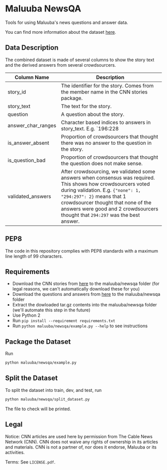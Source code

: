 # Maluuba NewsQA
Tools for using Maluuba's news questions and answer data.

You can find more information about the dataset [here][maluuba_newsqa].

## Data Description

The combined dataset is made of several columns to show the story text and the derived answers from several crowdsourcers.

Column Name | Description
--- | ---
story_id | The identifier for the story. Comes from the member name in the CNN stories package.
story_text | The text for the story.
question | A question about the story.
answer_char_ranges | Character based indices to answers in story_text. E.g. `196:228|196:202,217:228|None`. Answers from different crowdsourcers are separated by `|`, within those, multiple selections from the same crowdsourcer are separated by `,`.  `None` means the crowdsourcer thought there was no answer to the question in the story. The start is inclusive and the end is exclusive. The end may point to whitespace after a token.
is_answer_absent | Proportion of crowdsourcers that thought there was no answer to the question in the story.
is_question_bad | Proportion of crowdsourcers that thought the question does not make sense.
validated_answers | After crowdsourcing, we validated some answers when consensus was required. This shows how crowdsourcers voted during validation. E.g. `{"none": 1, "294:297": 2}` means that 1 crowdsourcer thought that none of the answers were good and 2 crowdsourcers thought that `294:297` was the best answer.

## PEP8
The code in this repository complies with PEP8 standards with a maximum line length of 99 characters.

## Requirements

* Download the CNN stories from [here][cnn_stories] to the maluuba/newsqa folder (for legal reasons, we can't automatically download these for you) 
* Download the questions and answers from [here][maluuba_newsqa_dl] to the maluuba/newsqa folder
* Extract the dowloaded tar.gz contents into the maluuba/newsqa folder (we'll automate this step in the future)
* Use Python 2
* Run `pip install --requirement requirements.txt`
* Run `python maluuba/newsqa/example.py --help` to see instructions

## Package the Dataset
Run
```sh
python maluuba/newsqa/example.py
```

## Split the Dataset
To split the dataset into train, dev, and test, run
```sh
python maluuba/newsqa/split_dataset.py
```

The file to check will be printed.

[cnn_stories]: http://cs.nyu.edu/~kcho/DMQA/
[maluuba_newsqa]: https://datasets.maluuba.com/NewsQA
[maluuba_newsqa_dl]: https://datasets.maluuba.com/NewsQA/dl

## Legal

Notice:  CNN articles are used here by permission from The Cable News Network (CNN).  CNN does not waive any rights of ownership in its articles and materials.  CNN is not a partner of, nor does it endorse, Maluuba or its activities.

Terms: See `LICENSE.pdf`.

